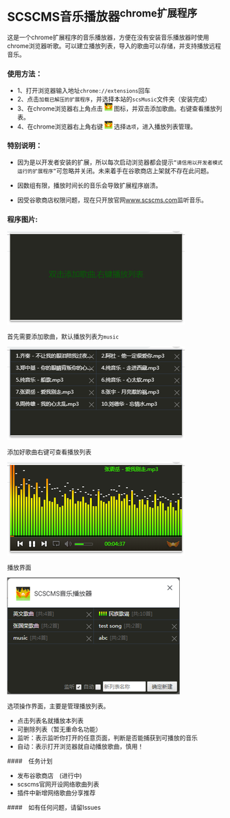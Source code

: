 # SCSCMS音乐播放器<sup>chrome扩展程序</sup>

这是一个chrome扩展程序的音乐播放器，方便在没有安装音乐播放器时使用chrome浏览器听歌。可以建立播放列表，导入的歌曲可以存储，并支持播放远程音乐。

### 使用方法：
 - 1、打开浏览器输入地址`chrome://extensions`回车
 - 2、点击`加载已解压的扩展程序`，并选择本站的`scsMusic`文件夹（安装完成）
 - 3、在chrome浏览器右上角点击 ![](pictrue/icons.png) 图标，并双击添加歌曲。右键查看播放列表。
 - 4、在chrome浏览器右上角右键 ![](pictrue/icons.png) 选择`选项`，进入播放列表管理。

### 特别说明：

 - 因为是以开发者安装的扩展，所以每次启动浏览器都会提示`“请信用以开发者模式运行的扩展程序”`可忽略并关闭。未来着手在谷歌商店上架就不存在此问题。

 - 因数组有限，播放时间长的音乐会导致扩展程序崩溃。

 - 因受谷歌商店权限问题，现在只开放官网<a href="http://www.scscms.com" target="_blank">www.scscms.com</a>监听音乐。

### 程序图片:

![](pictrue/1.png)

首先需要添加歌曲，默认播放列表为`music`

![](pictrue/2.png)

添加好歌曲右键可查看播放列表

![](pictrue/3.png)

播放界面

![](pictrue/4.png)

选项操作界面，主要是管理播放列表。

- 点击列表名就播放本列表
- 可删除列表（暂无重命名功能）
- 监听：表示监听你打开的任意页面，判断是否能捕获到可播放的音乐
- 自动：表示打开浏览器就自动播放歌曲，慎用！

####　任务计划

- 发布谷歌商店　(进行中)
- scscms官网开设网络歌曲列表
- 插件中新增网络歌曲分享推荐

####　如有任何问题，请留Issues

